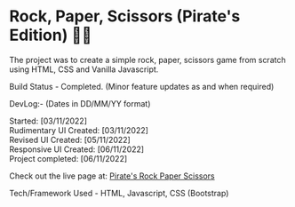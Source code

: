 # Rock, Paper, Scissors (Pirate's Edition) 🏴‍☠️

The project was to create a simple rock, paper, scissors game from scratch using HTML, CSS and Vanilla Javascript.

Build Status - Completed. (Minor feature updates as and when required)

DevLog:- (Dates in DD/MM/YY format)

Started: [03/11/2022]  
Rudimentary UI Created: [03/11/2022]  
Revised UI Created: [05/11/2022]  
Responsive UI Created: [06/11/2022]  
Project completed: [06/11/2022]

Check out the live page at: <a href = "https://mohanamisra.github.io/rock-paper-scissors/">Pirate's Rock Paper Scissors</a>

Tech/Framework Used - HTML, Javascript, CSS (Bootstrap)
